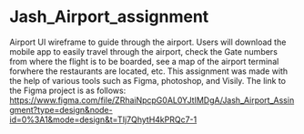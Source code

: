 # Jash_Airport_assignment
Airport UI wireframe to guide through the airport. Users will download the mobile app to easily travel through the airport, check the Gate numbers from where the flight is to be boarded, see a map of the airport terminal forwhere the restaurants are located, etc.
This assignment was made with the help of various tools such as Figma, photoshop, and Visily. 
The link to the Figma project is as follows:
https://www.figma.com/file/ZRhaiNpcpG0AL0YJtIMDgA/Jash_Airport_Assingment?type=design&node-id=0%3A1&mode=design&t=TIj7QhytH4kPRQc7-1

